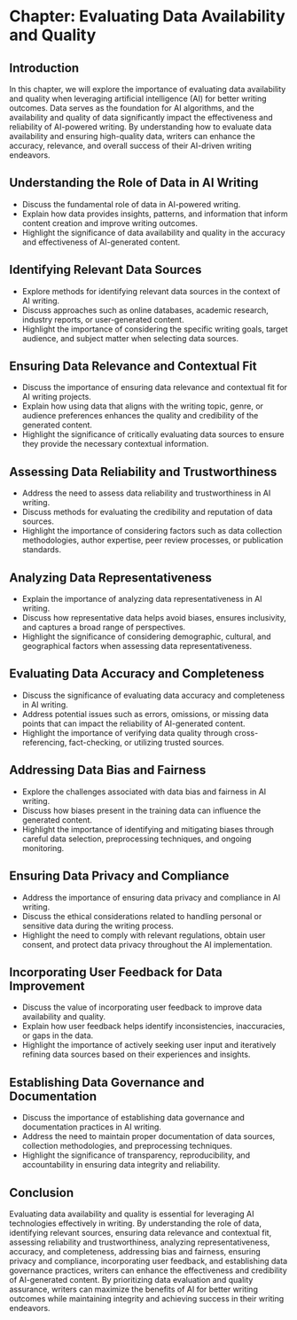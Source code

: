 Chapter: Evaluating Data Availability and Quality
=================================================

Introduction
------------

In this chapter, we will explore the importance of evaluating data availability and quality when leveraging artificial intelligence (AI) for better writing outcomes. Data serves as the foundation for AI algorithms, and the availability and quality of data significantly impact the effectiveness and reliability of AI-powered writing. By understanding how to evaluate data availability and ensuring high-quality data, writers can enhance the accuracy, relevance, and overall success of their AI-driven writing endeavors.

Understanding the Role of Data in AI Writing
--------------------------------------------

* Discuss the fundamental role of data in AI-powered writing.
* Explain how data provides insights, patterns, and information that inform content creation and improve writing outcomes.
* Highlight the significance of data availability and quality in the accuracy and effectiveness of AI-generated content.

Identifying Relevant Data Sources
---------------------------------

* Explore methods for identifying relevant data sources in the context of AI writing.
* Discuss approaches such as online databases, academic research, industry reports, or user-generated content.
* Highlight the importance of considering the specific writing goals, target audience, and subject matter when selecting data sources.

Ensuring Data Relevance and Contextual Fit
------------------------------------------

* Discuss the importance of ensuring data relevance and contextual fit for AI writing projects.
* Explain how using data that aligns with the writing topic, genre, or audience preferences enhances the quality and credibility of the generated content.
* Highlight the significance of critically evaluating data sources to ensure they provide the necessary contextual information.

Assessing Data Reliability and Trustworthiness
----------------------------------------------

* Address the need to assess data reliability and trustworthiness in AI writing.
* Discuss methods for evaluating the credibility and reputation of data sources.
* Highlight the importance of considering factors such as data collection methodologies, author expertise, peer review processes, or publication standards.

Analyzing Data Representativeness
---------------------------------

* Explain the importance of analyzing data representativeness in AI writing.
* Discuss how representative data helps avoid biases, ensures inclusivity, and captures a broad range of perspectives.
* Highlight the significance of considering demographic, cultural, and geographical factors when assessing data representativeness.

Evaluating Data Accuracy and Completeness
-----------------------------------------

* Discuss the significance of evaluating data accuracy and completeness in AI writing.
* Address potential issues such as errors, omissions, or missing data points that can impact the reliability of AI-generated content.
* Highlight the importance of verifying data quality through cross-referencing, fact-checking, or utilizing trusted sources.

Addressing Data Bias and Fairness
---------------------------------

* Explore the challenges associated with data bias and fairness in AI writing.
* Discuss how biases present in the training data can influence the generated content.
* Highlight the importance of identifying and mitigating biases through careful data selection, preprocessing techniques, and ongoing monitoring.

Ensuring Data Privacy and Compliance
------------------------------------

* Address the importance of ensuring data privacy and compliance in AI writing.
* Discuss the ethical considerations related to handling personal or sensitive data during the writing process.
* Highlight the need to comply with relevant regulations, obtain user consent, and protect data privacy throughout the AI implementation.

Incorporating User Feedback for Data Improvement
------------------------------------------------

* Discuss the value of incorporating user feedback to improve data availability and quality.
* Explain how user feedback helps identify inconsistencies, inaccuracies, or gaps in the data.
* Highlight the importance of actively seeking user input and iteratively refining data sources based on their experiences and insights.

Establishing Data Governance and Documentation
----------------------------------------------

* Discuss the importance of establishing data governance and documentation practices in AI writing.
* Address the need to maintain proper documentation of data sources, collection methodologies, and preprocessing techniques.
* Highlight the significance of transparency, reproducibility, and accountability in ensuring data integrity and reliability.

Conclusion
----------

Evaluating data availability and quality is essential for leveraging AI technologies effectively in writing. By understanding the role of data, identifying relevant sources, ensuring data relevance and contextual fit, assessing reliability and trustworthiness, analyzing representativeness, accuracy, and completeness, addressing bias and fairness, ensuring privacy and compliance, incorporating user feedback, and establishing data governance practices, writers can enhance the effectiveness and credibility of AI-generated content. By prioritizing data evaluation and quality assurance, writers can maximize the benefits of AI for better writing outcomes while maintaining integrity and achieving success in their writing endeavors.
